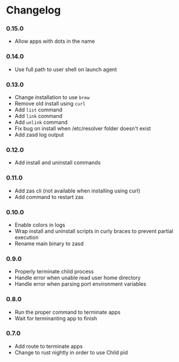 # Changelog

### 0.15.0

- Allow apps with dots in the name

### 0.14.0

- Use full path to user shell on launch agent

### 0.13.0

- Change installation to use `brew`
- Remove old install using `curl`
- Add `list` command
- Add `link` command
- Add `unlink` command
- Fix bug on install when /etc/resolver folder doesn't exist
- Add zasd log output

### 0.12.0

- Add install and uninstall commands

### 0.11.0

- Add zas cli (not available when installing using curl)
- Add command to restart zas

### 0.10.0

- Enable colors in logs
- Wrap install and uninstall scripts in curly braces to prevent partial
  execution
- Rename main binary to zasd

### 0.9.0

- Properly terminate child process
- Handle error when unable read user home directory
- Handle error when parsing port environment variables

### 0.8.0

- Run the proper command to terminate apps
- Wait for terminanting app to finish

### 0.7.0

- Add route to terminate apps
- Change to rust nightly in order to use Child pid
